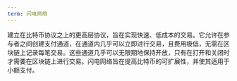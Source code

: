 ```yaml
---
term: 闪电网络
---
```

建立在比特币协议之上的更高层协议，旨在实现快速、低成本的交易。它允许在参与者之间创建支付通道，在通道内几乎可以立即进行交易，且费用极低，无需在区块链上记录每笔交易。这些通道几乎可以无限期地保持开放，只有在打开和关闭时才需要在区块链上进行交易。闪电网络旨在提高比特币的可扩展性，并使其适用于小额支付。